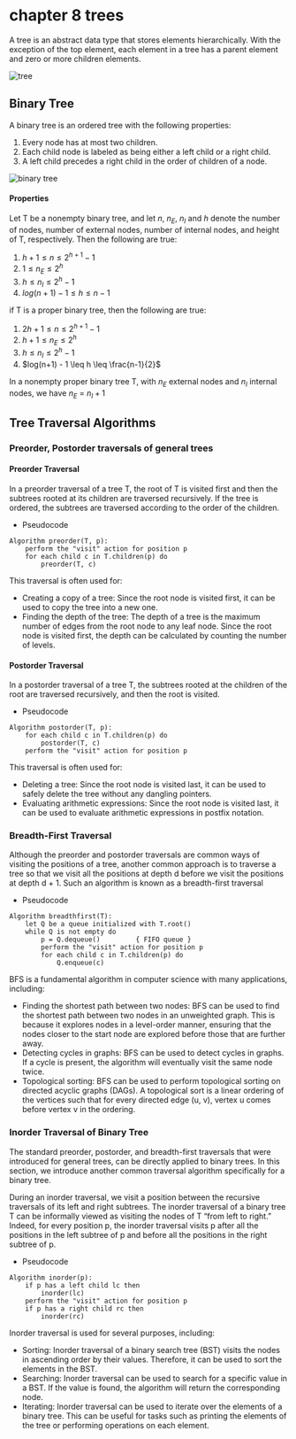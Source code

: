 # chapter 8 trees

A tree is an abstract data type that stores elements hierarchically. 
With the exception of the top element, each element in a tree has a parent element and zero or
more children elements.

![tree](https://raw.githubusercontent.com/amejiarosario/dsa.js-data-structures-algorithms-javascript/master/book/images/image31.jpg)


## Binary Tree

A binary tree is an ordered tree with the following properties:
1. Every node has at most two children.
2. Each child node is labeled as being either a left child or a right child.
3. A left child precedes a right child in the order of children of a node.

![binary tree](https://www.tutorialcup.com/wp-content/uploads/2020/05/bt.png)

#### Properties
Let T be a nonempty binary tree, and let $n$, $n_E$, $n_I$ and $h$ denote the number of nodes, number of external nodes,
number of internal nodes, and height of T, respectively. Then the following are true:

1. $h+1 \leq n \leq 2^{h+1} - 1$
2. $1 \leq n_E \leq 2^h$
3. $h \leq n_I \leq 2^h - 1$
4. $log(n+1) - 1 \leq h \leq n - 1$

if T is a proper binary tree, then the following are true:

1. $2h + 1 \leq n \leq 2^{h+1} - 1$
2. $h + 1 \leq n_E \leq 2^h$
3. $h \leq n_I \leq 2^h - 1$
4. $log(n+1) - 1 \leq h \leq \frac{n-1}{2}$

In a nonempty proper binary tree T, with $n_E$ external nodes and
$n_I$ internal nodes, we have $n_E$ = $n_I+1$


## Tree Traversal Algorithms

### Preorder, Postorder traversals of general trees

#### Preorder Traversal

In a preorder traversal of a tree T, the root of T is visited first and then the subtrees rooted at its children 
are traversed recursively. If the tree is ordered, the subtrees are traversed according to the order of the children.

- Pseudocode
```text
Algorithm preorder(T, p):
    perform the "visit" action for position p
    for each child c in T.children(p) do
        preorder(T, c)
```

This traversal is often used for:
- Creating a copy of a tree: Since the root node is visited first, it can be used to copy the tree into a new one.
- Finding the depth of the tree: The depth of a tree is the maximum number of edges from the root node to any leaf node.
Since the root node is visited first, the depth can be calculated by counting the number of levels.

#### Postorder Traversal

In a postorder traversal of a tree T, the subtrees rooted at the children of the root are traversed recursively,
and then the root is visited.

- Pseudocode
```text
Algorithm postorder(T, p):
    for each child c in T.children(p) do
        postorder(T, c)
    perform the "visit" action for position p
```

This traversal is often used for:
- Deleting a tree: Since the root node is visited last, it can be used to safely delete the tree without 
any dangling pointers.
- Evaluating arithmetic expressions: Since the root node is visited last, it can be used to evaluate arithmetic 
expressions in postfix notation.

### Breadth-First Traversal

Although the preorder and postorder traversals are common ways of visiting the
positions of a tree, another common approach is to traverse a tree so that we visit
all the positions at depth d before we visit the positions at depth d + 1. Such an
algorithm is known as a breadth-first traversal

- Pseudocode
```text
Algorithm breadthfirst(T):
    let Q be a queue initialized with T.root()
    while Q is not empty do
        p = Q.dequeue()         { FIFO queue }
        perform the "visit" action for position p
        for each child c in T.children(p) do
            Q.enqueue(c)
```

BFS is a fundamental algorithm in computer science with many applications, including:

- Finding the shortest path between two nodes: BFS can be used to find the shortest path between two nodes in an 
unweighted graph. This is because it explores nodes in a level-order manner, ensuring that the nodes closer to 
the start node are explored before those that are further away.
- Detecting cycles in graphs: BFS can be used to detect cycles in graphs. If a cycle is present, 
the algorithm will eventually visit the same node twice.
- Topological sorting: BFS can be used to perform topological sorting on directed acyclic graphs (DAGs). 
A topological sort is a linear ordering of the vertices such that for every directed edge (u, v), 
vertex u comes before vertex v in the ordering.

### Inorder Traversal of Binary Tree

The standard preorder, postorder, and breadth-first traversals that were introduced
for general trees, can be directly applied to binary trees. In this section, we introduce another common traversal 
algorithm specifically for a binary tree.

During an inorder traversal, we visit a position between the recursive traversals of its left and right subtrees. 
The inorder traversal of a binary tree T can be informally viewed as visiting the nodes of T “from left to right.” 
Indeed, for every position p, the inorder traversal visits p after all the positions in the left subtree of
p and before all the positions in the right subtree of p.

- Pseudocode
```text
Algorithm inorder(p):
    if p has a left child lc then
        inorder(lc)
    perform the "visit" action for position p
    if p has a right child rc then
        inorder(rc)
```

Inorder traversal is used for several purposes, including:

- Sorting: Inorder traversal of a binary search tree (BST) visits the nodes in ascending order by their values. 
Therefore, it can be used to sort the elements in the BST.
- Searching: Inorder traversal can be used to search for a specific value in a BST. If the value is found, 
the algorithm will return the corresponding node.
- Iterating: Inorder traversal can be used to iterate over the elements of a binary tree. This can be useful 
for tasks such as printing the elements of the tree or performing operations on each element.